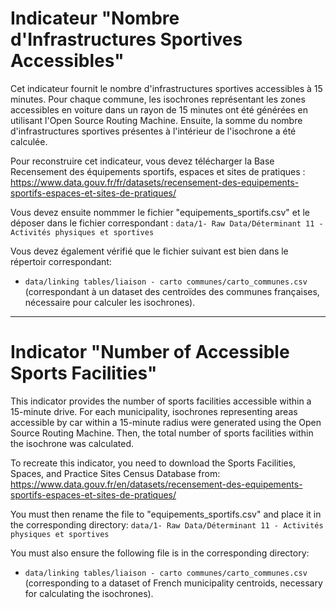 # Indicateur "Nombre d'Infrastructures Sportives Accessibles"

Cet indicateur fournit le nombre d'infrastructures sportives accessibles à 15 minutes. Pour chaque commune, les isochrones représentant les zones accessibles en voiture dans un rayon de 15 minutes ont été générées en utilisant l'Open Source Routing Machine. Ensuite, la somme du nombre d'infrastructures sportives présentes à l'intérieur de l'isochrone a été calculée. 

Pour reconstruire cet indicateur, vous devez télécharger la Base Recensement des équipements sportifs, espaces et sites de pratiques :  https://www.data.gouv.fr/fr/datasets/recensement-des-equipements-sportifs-espaces-et-sites-de-pratiques/ 

Vous devez ensuite nommmer le fichier "equipements_sportifs.csv" et le déposer dans le fichier correspondant : `data/1- Raw Data/Déterminant 11 - Activités physiques et sportives`

Vous devez également vérifié que le fichier suivant est bien dans le répertoir correspondant: 
- `data/linking tables/liaison - carto communes/carto_communes.csv` (correspondant à un dataset des centroïdes des communes françaises, nécessaire pour calculer les isochrones).
___

# Indicator "Number of Accessible Sports Facilities"
This indicator provides the number of sports facilities accessible within a 15-minute drive. For each municipality, isochrones representing areas accessible by car within a 15-minute radius were generated using the Open Source Routing Machine. Then, the total number of sports facilities within the isochrone was calculated.

To recreate this indicator, you need to download the Sports Facilities, Spaces, and Practice Sites Census Database from:
https://www.data.gouv.fr/en/datasets/recensement-des-equipements-sportifs-espaces-et-sites-de-pratiques/

You must then rename the file to "equipements_sportifs.csv"  and place it in the corresponding directory: `data/1- Raw Data/Déterminant 11 - Activités physiques et sportives`


You must also ensure the following file is in the corresponding directory:

- `data/linking tables/liaison - carto communes/carto_communes.csv` (corresponding to a dataset of French municipality centroids, necessary for calculating the isochrones).
